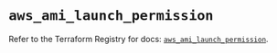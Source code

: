 # `aws_ami_launch_permission`

Refer to the Terraform Registry for docs: [`aws_ami_launch_permission`](https://registry.terraform.io/providers/hashicorp/aws/4.67.0/docs/resources/ami_launch_permission).
